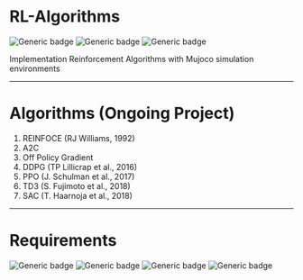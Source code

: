 # RL-Algorithms

![Generic badge](https://img.shields.io/badge/python-3.6-red.svg)
![Generic badge](https://img.shields.io/badge/pytorch-1.7.1-blue.svg)
![Generic badge](https://img.shields.io/badge/mujoco-py-2.0.2.13-yellow.svg)

Implementation Reinforcement Algorithms with Mujoco simulation environments 

_______________________________________________________________

# Algorithms (Ongoing Project)
1. REINFOCE (RJ Williams, 1992)
2. A2C
3. Off Policy Gradient 
4. DDPG (TP Lillicrap et al., 2016)
5. PPO (J. Schulman et al., 2017)
6. TD3 (S. Fujimoto et al., 2018)
7. SAC (T. Haarnoja et al., 2018)


_________________________________________________________________

# Requirements
![Generic badge](https://img.shields.io/badge/python-3.6-red.svg)
![Generic badge](https://img.shields.io/badge/pytorch-1.7.1-blue.svg)
![Generic badge](https://img.shields.io/badge/mujoco_py-2.0.2.13-yellow.svg)
![Generic badge](https://img.shields.io/badge/gym-0.17.3-green.svg)

